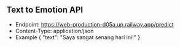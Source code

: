 ## Text to Emotion API

- Endpoint: https://web-production-d05a.up.railway.app/predict
- Content-Type: application/json
- Example
{
  "text": "Saya sangat senang hari ini!"
}
